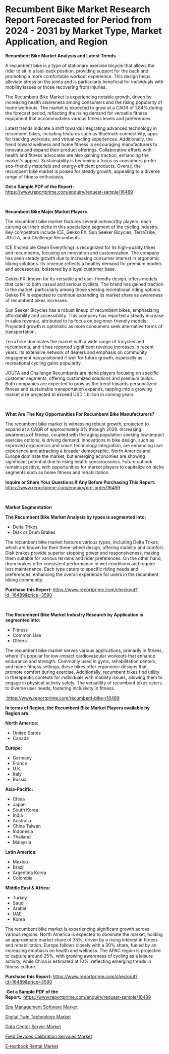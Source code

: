 <p><h1>Recumbent Bike Market Research Report Forecasted for Period from 2024 -  2031 by Market Type, Market Application, and Region</h1></p><p><strong>Recumbent Bike Market Analysis and Latest Trends</strong></p>
<p><p>A recumbent bike is a type of stationary exercise bicycle that allows the rider to sit in a laid-back position, providing support for the back and promoting a more comfortable workout experience. This design helps alleviate stress on the joints and is particularly beneficial for individuals with mobility issues or those recovering from injuries. </p><p>The Recumbent Bike Market is experiencing notable growth, driven by increasing health awareness among consumers and the rising popularity of home workouts. The market is expected to grow at a CAGR of 1.84% during the forecast period, reflecting the rising demand for versatile fitness equipment that accommodates various fitness levels and preferences. </p><p>Latest trends indicate a shift towards integrating advanced technology in recumbent bikes, including features such as Bluetooth connectivity, apps for tracking workouts, and virtual cycling experiences. Additionally, the trend toward wellness and home fitness is encouraging manufacturers to innovate and expand their product offerings. Collaborative efforts with health and fitness advocates are also gaining traction, enhancing the market's appeal. Sustainability is becoming a focus as consumers prefer eco-friendly materials and energy-efficient products. Overall, the recumbent bike market is poised for steady growth, appealing to a diverse range of fitness enthusiasts.</p></p>
<p><strong>Get a Sample PDF of the Report:&nbsp;</strong> <a href="https://www.reportprime.com/enquiry/request-sample/16489?utm_campaign=1094&utm_medium=2&utm_source=Github&utm_content=ia&utm_term=23112024&utm_id=recumbent-bike">https://www.reportprime.com/enquiry/request-sample/16489</a></p>
<p>&nbsp;</p>
<p><strong>Recumbent Bike Major Market Players</strong></p>
<p><p>The recumbent bike market features several noteworthy players, each carving out their niche in this specialized segment of the cycling industry. Key competitors include ICE, Gekko FX, Sun Seeker Bicycles, TerraTrike, JOUTA, and Challenge Recumbents.</p><p>ICE (Incredible Clean Everything) is recognized for its high-quality trikes and recumbents, focusing on innovation and customization. The company has seen steady growth due to increasing consumer interest in ergonomic biking solutions. Its revenue reflects a healthy demand for premium models and accessories, bolstered by a loyal customer base.</p><p>Gekko FX, known for its versatile and user-friendly design, offers models that cater to both casual and serious cyclists. The brand has gained traction in the market, particularly among those seeking recreational riding options. Gekko FX is expected to continue expanding its market share as awareness of recumbent bikes increases.</p><p>Sun Seeker Bicycles has a robust lineup of recumbent bikes, emphasizing affordability and accessibility. This company has reported a steady increase in sales revenue, attributed to its focus on beginner-friendly models. Projected growth is optimistic as more consumers seek alternative forms of transportation.</p><p>TerraTrike dominates the market with a wide range of tricycles and recumbents, and it has reported significant revenue increases in recent years. Its extensive network of dealers and emphasis on community engagement has positioned it well for future growth, especially as recreational cycling gains popularity.</p><p>JOUTA and Challenge Recumbents are niche players focusing on specific customer segments, offering customized solutions and premium builds. Both companies are expected to grow as the trend towards personalized fitness and sustainable transportation expands, tapping into a growing market size projected to exceed USD 1 billion in coming years.</p></p>
<p>&nbsp;</p>
<p><strong>What Are The Key Opportunities For Recumbent Bike Manufacturers?</strong></p>
<p><p>The recumbent bike market is witnessing robust growth, projected to expand at a CAGR of approximately 6% through 2028. Increasing awareness of fitness, coupled with the aging population seeking low-impact exercise options, is driving demand. Innovations in bike design, such as improved ergonomics and smart technology integration, are enhancing user experience and attracting a broader demographic. North America and Europe dominate the market, but emerging economies are showing significant potential due to rising health consciousness. Future outlook remains positive, with opportunities for market players to capitalize on niche segments such as home fitness and rehabilitation.</p></p>
<p><strong>Inquire or Share Your Questions If Any Before Purchasing This Report:</strong> <a href="https://www.reportprime.com/enquiry/pre-order/16489?utm_campaign=1094&utm_medium=2&utm_source=Github&utm_content=ia&utm_term=23112024&utm_id=recumbent-bike">https://www.reportprime.com/enquiry/pre-order/16489</a></p>
<p>&nbsp;</p>
<p><strong>Market Segmentation</strong></p>
<p><strong>The Recumbent Bike Market Analysis by types is segmented into:</strong></p>
<p><ul><li>Delta Trikes</li><li>Disk or Drum Brakes</li></ul></p>
<p><p>The recumbent bike market features various types, including Delta Trikes, which are known for their three-wheel design, offering stability and comfort. Disk brakes provide superior stopping power and responsiveness, making them suitable for various terrains and rider preferences. On the other hand, drum brakes offer consistent performance in wet conditions and require less maintenance. Each type caters to specific riding needs and preferences, enhancing the overall experience for users in the recumbent biking community.</p></p>
<p><strong>Purchase this Report:&nbsp;</strong><a href="https://www.reportprime.com/checkout?id=16489&price=3590&utm_campaign=1094&utm_medium=2&utm_source=Github&utm_content=ia&utm_term=23112024&utm_id=recumbent-bike">https://www.reportprime.com/checkout?id=16489&price=3590</a></p>
<p>&nbsp;</p>
<p><strong>The Recumbent Bike Market Industry Research by Application is segmented into:</strong></p>
<p><ul><li>Fitness</li><li>Common Use</li><li>Others</li></ul></p>
<p><p>The recumbent bike market serves various applications, primarily in fitness, where it's popular for low-impact cardiovascular workouts that enhance endurance and strength. Commonly used in gyms, rehabilitation centers, and home fitness settings, these bikes offer ergonomic designs that promote comfort during exercise. Additionally, recumbent bikes find utility in therapeutic contexts for individuals with mobility issues, allowing them to engage in physical activity safely. The versatility of recumbent bikes caters to diverse user needs, fostering inclusivity in fitness.</p></p>
<p><a href="https://www.reportprime.com/recumbent-bike-r16489?utm_campaign=1094&utm_medium=2&utm_source=Github&utm_content=ia&utm_term=23112024&utm_id=recumbent-bike">&nbsp;https://www.reportprime.com/recumbent-bike-r16489</a></p>
<p><strong>In terms of Region, the Recumbent Bike Market Players available by Region are:</strong></p>
<p>
    <p> <strong> North America: </strong>
        <ul>
            <li>United States</li>
            <li>Canada</li>
        </ul>
        </p> 
    <p> <strong> Europe: </strong>
        <ul>
            <li>Germany</li>
            <li>France</li>
            <li>U.K.</li>
            <li>Italy</li>
            <li>Russia</li>
        </ul>
        </p> 
    <p> <strong> Asia-Pacific: </strong>
        <ul>
            <li>China</li>
            <li>Japan</li>
            <li>South Korea</li>
            <li>India</li>
            <li>Australia</li>
            <li>China Taiwan</li>
            <li>Indonesia</li>
            <li>Thailand</li>
            <li>Malaysia</li>
        </ul>
        </p> 
    <p> <strong> Latin America: </strong>
        <ul>
            <li>Mexico</li>
            <li>Brazil</li>
            <li>Argentina Korea</li>
            <li>Colombia</li>
        </ul>
        </p> 
    <p> <strong> Middle East & Africa: </strong>
        <ul>
            <li>Turkey</li>
            <li>Saudi</li>
            <li>Arabia</li>
            <li>UAE</li>
            <li>Korea</li>
        </ul>
    </p>
    </p>
<p><p>The recumbent bike market is experiencing significant growth across various regions. North America is expected to dominate the market, holding an approximate market share of 35%, driven by a rising interest in fitness and rehabilitation. Europe follows closely with a 30% share, fueled by an increasing emphasis on health and wellness. The APAC region is projected to capture around 25%, with growing awareness of cycling as a leisure activity, while China is estimated at 10%, reflecting emerging trends in fitness culture.</p></p>
<p><strong>Purchase this Report: </strong><a href="https://www.reportprime.com/checkout?id=16489&price=3590&utm_campaign=1094&utm_medium=2&utm_source=Github&utm_content=ia&utm_term=23112024&utm_id=recumbent-bike">https://www.reportprime.com/checkout?id=16489&price=3590</a></p>
<p>&nbsp;<strong>Get a Sample PDF of the Report:&nbsp;&nbsp;</strong><a href="https://www.reportprime.com/enquiry/request-sample/16489?utm_campaign=1094&utm_medium=2&utm_source=Github&utm_content=ia&utm_term=23112024&utm_id=recumbent-bike">https://www.reportprime.com/enquiry/request-sample/16489</a></p>
<p><strong></strong></p>
<p><p><a href="https://issuu.com/reportprime-2/docs/spa-management-software-market-size_c617b7648ed1ea?utm_campaign=1094&utm_medium=2&utm_source=Github&utm_content=ia&utm_term=23112024&utm_id=recumbent-bike">Spa Management Software Market</a></p><p><a href="https://issuu.com/reportprime-2/docs/digital-twin-technology-market-size_33cb71f4facdf9?utm_campaign=1094&utm_medium=2&utm_source=Github&utm_content=ia&utm_term=23112024&utm_id=recumbent-bike">Digital Twin Technology Market</a></p><p><a href="https://www.linkedin.com/pulse/data-center-server-market-trends-2024-2031-analysis-report-txeqc?utm_campaign=1094&utm_medium=2&utm_source=Github&utm_content=ia&utm_term=23112024&utm_id=recumbent-bike">Data Center Server Market</a></p><p><a href="https://www.linkedin.com/pulse/regional-adaptations-global-field-devices-calibration-services-pwjec?utm_campaign=1094&utm_medium=2&utm_source=Github&utm_content=ia&utm_term=23112024&utm_id=recumbent-bike">Field Devices Calibration Services Market</a></p><p><a href="https://www.linkedin.com/pulse/investment-opportunities-e-textbook-rental-sector-risk-analysis-0eugc?utm_campaign=1094&utm_medium=2&utm_source=Github&utm_content=ia&utm_term=23112024&utm_id=recumbent-bike">E-textbook Rental Market</a></p></p>